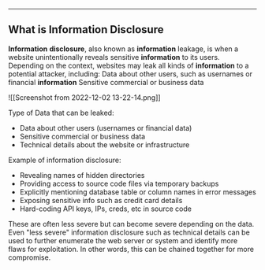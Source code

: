 --- ---

<h2>What is Information Disclosure</h2>

**Information** **disclosure**, also known as **information** leakage, is when a website unintentionally reveals sensitive **information** to its users. Depending on the context, websites may leak all kinds of **information** to a potential attacker, including: Data about other users, such as usernames or financial **information** Sensitive commercial or business data

![[Screenshot from 2022-12-02 13-22-14.png]]

Type of Data that can be leaked:
- Data about other users (usernames or financial data)
- Sensitive commercial or business data
- Technical details about the website or infrastructure

Example of information disclosure:
- Revealing names of hidden directories
- Providing access to source code files via temporary backups
- Explicitly mentioning database table or column names in error messages
- Exposing sensitive info such as credit card details
- Hard-coding API keys, IPs, creds, etc in source code

These are often less severe but can become severe depending on the data. Even "less severe" information
disclosure such as technical details can be used to further enumerate the web server or system and identify more
flaws for exploitation. In other words, this can be chained together for more compromise.